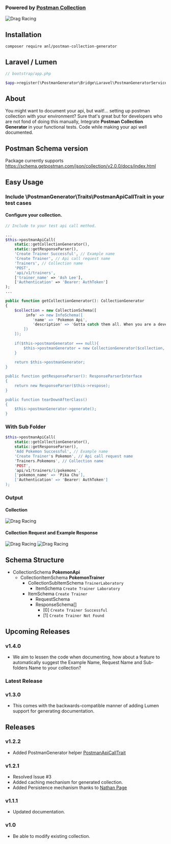 ### Powered by [Postman Collection](https://www.getpostman.com/collection)

![Drag Racing](postman-logo.svg)

## Installation
```
composer require anl/postman-collection-generator
```

## Laravel / Lumen
```php
// bootstrap/app.php

$app->register(\PostmanGenerator\Bridge\Laravel\PostmanGeneratorServiceProvider);
```

## About

You might want to document your api, but wait!... setting up postman collection
with your environment?
Sure that's great but for developers who are not fond of doing this manually,
Integrate **Postman Collection Generator** in your functional tests.
Code while making your api well documented.

## Postman Schema version
Package currently supports https://schema.getpostman.com/json/collection/v2.0.0/docs/index.html

## Easy Usage
### Include \PostmanGenerator\Traits\PostmanApiCallTrait in your test cases

#### Configure your collection.
```php
// Include to your test api call method.

...
$this->postmanApiCall(
    static::getCollectionGenerator(),
    static::getResponseParser(),
    'Create Trainer Successful', // Example name
    'Create Trainer', // Api call request name
    'Trainers', // Collection name
    'POST',
    'api/v1/trainers',
    ['trainer_name' => 'Ash Lee'],
    ['Authentication' => 'Bearer: AuthToken']
);
...

public function getCollectionGenerator(): CollectionGenerator
{
    $collection = new CollectionSchema([
         info' => new InfoSchema([
            'name' => 'Pokemon Api',
            'description' => 'Gotta catch them all. When you are a developer but loves pokemon.'
        ])
    ]);
    
    if($this->postmanGenerator === null){
        $this->postmanGenerator = new CollectionGenerator($collection, new Config());
    }
    
    return $this->postmanGenerator;
}

public function getResponseParser(): ResponseParserInterface
{
    return new ResponseParser($this->respose);
}

public function tearDownAfterClass()
{
    $this->postmanGenerator->generate();
}
```

### With Sub Folder
```php
$this->postmanApiCall(
    static::getCollectionGenerator(),
    static::getResponseParser(),
    'Add Pokemon Successful', // Example name
    'Create Trainer's Pokemon', // Api call request name
    'Trainers.Pokemons', // Collection name
    'POST',
    'api/v1/trainers/1/pokemons',
    ['pokemon_name' => 'Pika Chu'],
    ['Authentication' => 'Bearer: AuthToken']
);
```

### Output
#### Collection
![Drag Racing](collection.png)

#### Collection Request and Example Response
![Drag Racing](example.png)
![Drag Racing](example-2.png)


## Schema Structure
- CollectionSchema **PokemonApi**
    - CollectionItemSchema **PokemonTrainer**
        - CollectionSubItemSchema ```TrainerLaboratory```
            - ItemSchema ```Create Trainer Laboratory```
        - ItemSchema ```Create Trainer```
            - RequestSchema
            - ResponseSchema[]
                - [0] ```Create Trainer Successful```
                - [1] ```Create Trainer Not Found```
                
## Upcoming Releases
### v1.4.0
- We aim to lessen the code when documenting, how about a feature to automatically suggest
the Example Name, Request Name and Sub-folders Name to your collection?

### Latest Release
### v1.3.0
- This comes with the backwards-compatible manner of adding Lumen support 
for generating documentation.
                
## Releases
### v1.2.2
- Added PostmanGenerator helper [PostmanApiCallTrait](https://github.com/AlbertLabarento/postman-collection-generator/blob/master/src/Traits/PostmanApiCallTrait.php)
### v1.2.1
- Resolved Issue #3
- Added caching mechanism for generated collection.
- Added Persistence mechanism thanks to [Nathan Page](https://github.com/natepage)
### v1.1.1
- Updated documentation.
### v1.0
- Be able to modify existing collection.
